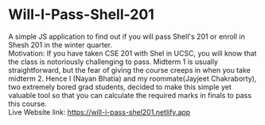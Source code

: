 # Will-I-Pass-Shell-201
A simple JS application to find out if you will pass Shell's 201 or enroll in Shesh 201 in the winter quarter.  
Motivation: If you have taken CSE 201 with Shel in UCSC, you will know that the class is notoriously challenging to pass. Midterm 1 is usually straightforward, but the fear of giving the course creeps in when you take midterm 2.  Hence I (Nayan Bhatia) and my roommate(Jayjeet Chakraborty), two extremely bored grad students, decided to make this simple yet valuable tool so that you can calculate the required marks in finals to pass this course.  
Live Website link: https://will-i-pass-shel201.netlify.app
